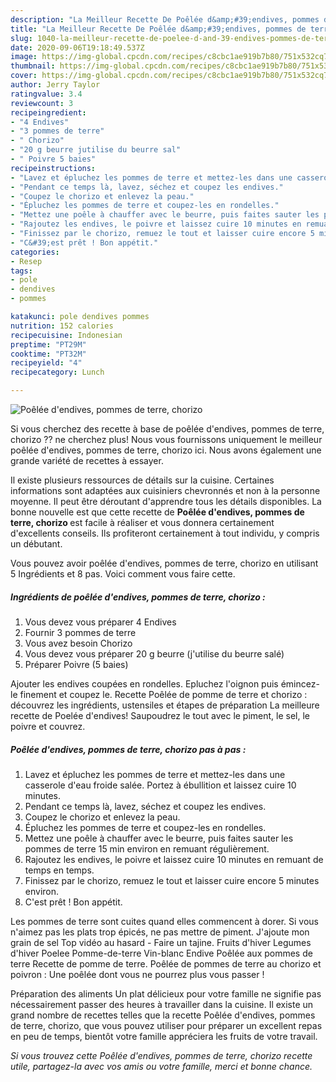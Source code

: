 ```yaml
---
description: "La Meilleur Recette De Poêlée d&amp;#39;endives, pommes de terre, chorizo"
title: "La Meilleur Recette De Poêlée d&amp;#39;endives, pommes de terre, chorizo"
slug: 1040-la-meilleur-recette-de-poelee-d-and-39-endives-pommes-de-terre-chorizo
date: 2020-09-06T19:18:49.537Z
image: https://img-global.cpcdn.com/recipes/c8cbc1ae919b7b80/751x532cq70/poelee-dendives-pommes-de-terre-chorizo-photo-principale-de-la-recette.jpg
thumbnail: https://img-global.cpcdn.com/recipes/c8cbc1ae919b7b80/751x532cq70/poelee-dendives-pommes-de-terre-chorizo-photo-principale-de-la-recette.jpg
cover: https://img-global.cpcdn.com/recipes/c8cbc1ae919b7b80/751x532cq70/poelee-dendives-pommes-de-terre-chorizo-photo-principale-de-la-recette.jpg
author: Jerry Taylor
ratingvalue: 3.4
reviewcount: 3
recipeingredient:
- "4 Endives"
- "3 pommes de terre"
- " Chorizo"
- "20 g beurre jutilise du beurre sal"
- " Poivre 5 baies"
recipeinstructions:
- "Lavez et épluchez les pommes de terre et mettez-les dans une casserole d&#39;eau froide salée. Portez à ébullition et laissez cuire 10 minutes."
- "Pendant ce temps là, lavez, séchez et coupez les endives."
- "Coupez le chorizo et enlevez la peau."
- "Épluchez les pommes de terre et coupez-les en rondelles."
- "Mettez une poêle à chauffer avec le beurre, puis faites sauter les pommes de terre 15 min environ en remuant régulièrement."
- "Rajoutez les endives, le poivre et laissez cuire 10 minutes en remuant de temps en temps."
- "Finissez par le chorizo, remuez le tout et laisser cuire encore 5 minutes environ."
- "C&#39;est prêt ! Bon appétit."
categories:
- Resep
tags:
- pole
- dendives
- pommes

katakunci: pole dendives pommes 
nutrition: 152 calories
recipecuisine: Indonesian
preptime: "PT29M"
cooktime: "PT32M"
recipeyield: "4"
recipecategory: Lunch

---
```



![Poêlée d&#39;endives, pommes de terre, chorizo](https://img-global.cpcdn.com/recipes/c8cbc1ae919b7b80/751x532cq70/poelee-dendives-pommes-de-terre-chorizo-photo-principale-de-la-recette.jpg)

Si vous cherchez des recette à base de poêlée d&#39;endives, pommes de terre, chorizo ?? ne cherchez plus! Nous vous fournissons uniquement le meilleur poêlée d&#39;endives, pommes de terre, chorizo ici. Nous avons également une grande variété de recettes à essayer.

Il existe plusieurs ressources de détails sur la cuisine. Certaines informations sont adaptées aux cuisiniers chevronnés et non à la personne moyenne. Il peut être déroutant d'apprendre tous les détails disponibles. La bonne nouvelle est que cette recette de <strong> Poêlée d&#39;endives, pommes de terre, chorizo </strong> est facile à réaliser et vous donnera certainement d'excellents conseils. Ils profiteront certainement à tout individu, y compris un débutant.

<!--inarticleads1-->

Vous pouvez avoir poêlée d&#39;endives, pommes de terre, chorizo en utilisant 5 Ingrédients et 8 pas. Voici comment vous faire cette.

##### Ingrédients de poêlée d&#39;endives, pommes de terre, chorizo :

1. Vous devez vous préparer 4 Endives
1. Fournir 3 pommes de terre
1. Vous avez besoin  Chorizo
1. Vous devez vous préparer 20 g beurre (j&#39;utilise du beurre salé)
1. Préparer  Poivre (5 baies)


Ajouter les endives coupées en rondelles. Epluchez l&#39;oignon puis émincez-le finement et coupez le. Recette Poêlée de pomme de terre et chorizo : découvrez les ingrédients, ustensiles et étapes de préparation La meilleure recette de Poelée d&#39;endives! Saupoudrez le tout avec le piment, le sel, le poivre et couvrez. 

<!--inarticleads2-->

##### Poêlée d&#39;endives, pommes de terre, chorizo pas à pas :

1. Lavez et épluchez les pommes de terre et mettez-les dans une casserole d&#39;eau froide salée. Portez à ébullition et laissez cuire 10 minutes.
1. Pendant ce temps là, lavez, séchez et coupez les endives.
1. Coupez le chorizo et enlevez la peau.
1. Épluchez les pommes de terre et coupez-les en rondelles.
1. Mettez une poêle à chauffer avec le beurre, puis faites sauter les pommes de terre 15 min environ en remuant régulièrement.
1. Rajoutez les endives, le poivre et laissez cuire 10 minutes en remuant de temps en temps.
1. Finissez par le chorizo, remuez le tout et laisser cuire encore 5 minutes environ.
1. C&#39;est prêt ! Bon appétit.


Les pommes de terre sont cuites quand elles commencent à dorer. Si vous n&#39;aimez pas les plats trop épicés, ne pas mettre de piment. J&#39;ajoute mon grain de sel Top vidéo au hasard - Faire un tajine. Fruits d&#39;hiver Legumes d&#39;hiver Poelee Pomme-de-terre Vin-blanc Endive Poêlée aux pommes de terre Recette de pomme de terre. Poêlée de pommes de terre au chorizo et poivron : Une poêlée dont vous ne pourrez plus vous passer ! 

<!--inarticleads1-->

<p>
Préparation des aliments Un plat délicieux pour votre famille ne signifie pas nécessairement passer des heures à travailler dans la cuisine. Il existe un grand nombre de recettes telles que la recette Poêlée d&#39;endives, pommes de terre, chorizo, que vous pouvez utiliser pour préparer un excellent repas en peu de temps, bientôt votre famille appréciera les fruits de votre travail.
</p>

<p>
<i>Si vous trouvez cette Poêlée d&#39;endives, pommes de terre, chorizo recette utile, partagez-la avec vos amis ou votre famille, merci et bonne chance.</i>
</p>
